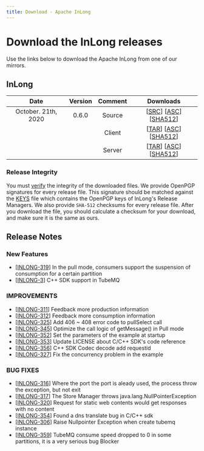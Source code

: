 ```yaml
---
title: Download - Apache InLong
---
```


# Download the InLong releases

Use the links below to download the Apache InLong from one of our mirrors.

## InLong
| Date | Version| Comment | Downloads |
|:---:|:--:|:--:|:--:|
| October. 21th, 2020 | 0.6.0 | Source | [[SRC](https://archive.apache.org/dist/incubator/tubemq/0.6.0-incubating/apache-tubemq-0.6.0-incubating-src.tar.gz)]                 [[ASC](https://archive.apache.org/dist/incubator/tubemq/0.6.0-incubating/apache-tubemq-0.6.0-incubating-src.tar.gz.asc)]             [[SHA512](https://archive.apache.org/dist/incubator/tubemq/0.6.0-incubating/apache-tubemq-0.6.0-incubating-src.tar.gz.sha512)] |
| |                       | Client | [[TAR](https://archive.apache.org/dist/incubator/tubemq/0.6.0-incubating/apache-tubemq-client-0.6.0-incubating-bin.tar.gz)]          [[ASC](https://archive.apache.org/dist/incubator/tubemq/0.6.0-incubating/apache-tubemq-client-0.6.0-incubating-bin.tar.gz.asc)]      [[SHA512](https://archive.apache.org/dist/incubator/tubemq/0.6.0-incubating/apache-tubemq-client-0.6.0-incubating-bin.tar.gz.sha512)] |
| |                       | Server | [[TAR](https://archive.apache.org/dist/incubator/tubemq/0.6.0-incubating/apache-tubemq-server-0.6.0-incubating-bin.tar.gz)]          [[ASC](https://archive.apache.org/dist/incubator/tubemq/0.6.0-incubating/apache-tubemq-server-0.6.0-incubating-bin.tar.gz.asc)]      [[SHA512](https://archive.apache.org/dist/incubator/tubemq/0.6.0-incubating/apache-tubemq-server-0.6.0-incubating-bin.tar.gz.sha512)] |


### Release Integrity
   You must [verify](https://www.apache.org/info/verification.html) the integrity of the downloaded files. We provide OpenPGP signatures for every release file. This signature should be matched against the [KEYS](https://downloads.apache.org/incubator/inlong/KEYS) file which contains the OpenPGP keys of InLong's Release Managers. We also provide <code>SHA-512</code> checksums for every release file. After you download the file, you should calculate a checksum for your download, and make sure it is the same as ours.


## Release Notes

### New Features
- [[INLONG-319](https://issues.apache.org/jira/browse/INLONG-319)] In the pull mode, consumers support the  suspension of consumption for a certain partition
- [[INLONG-3](https://issues.apache.org/jira/browse/INLONG-3)] C++ SDK support in TubeMQ

### IMPROVEMENTS
- [[INLONG-311](https://issues.apache.org/jira/browse/INLONG-311)] Feedback more production information
- [[INLONG-312](https://issues.apache.org/jira/browse/INLONG-312)] Feedback more consumption information
- [[INLONG-325](https://issues.apache.org/jira/browse/INLONG-325)] Add 406 ~ 408 error code to pullSelect call
- [[INLONG-345](https://issues.apache.org/jira/browse/INLONG-345)] Optimize the call logic of getMessage() in Pull mode
- [[INLONG-352](https://issues.apache.org/jira/browse/INLONG-352)] Set the parameters of the example at startup
- [[INLONG-353](https://issues.apache.org/jira/browse/INLONG-353)] Update LICENSE about C/C++ SDK's code reference
- [[INLONG-356](https://issues.apache.org/jira/browse/INLONG-356)] C++ SDK Codec decode add requestid
- [[INLONG-327](https://issues.apache.org/jira/browse/INLONG-327)] Fix the concurrency problem in the example

### BUG FIXES
- [[INLONG-316](https://issues.apache.org/jira/browse/INLONG-316)] Where the port the port is aleady used, the  process throw the exception, but not exit
- [[INLONG-317](https://issues.apache.org/jira/browse/INLONG-317)] The Store Manager throws java.lang.NullPointerException
- [[INLONG-320](https://issues.apache.org/jira/browse/INLONG-320)] Request for static web contents would get responses with no content
- [[INLONG-354](https://issues.apache.org/jira/browse/INLONG-354)] Found a dns translate bug in C/C++ sdk
- [[INLONG-306](https://issues.apache.org/jira/browse/INLONG-306)] Raise Nullpointer Exception when create tubemq instance
- [[INLONG-359](https://issues.apache.org/jira/browse/INLONG-359)] TubeMQ consume speed dropped to 0 in some partitions, it is a very serious bug  Blocker

